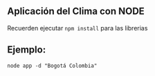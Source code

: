 ## Aplicación del Clima con NODE

Recuerden ejecutar ```npm install``` para las librerias

## Ejemplo: 

 ```node app -d "Bogotá Colombia"``` 
